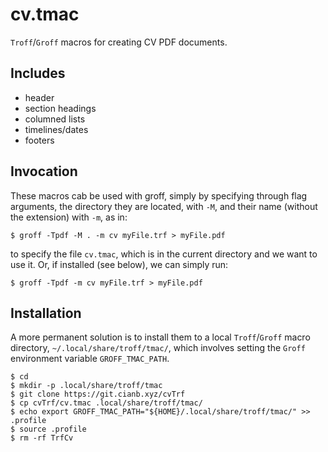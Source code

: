 # cv.tmac

`Troff`/`Groff` macros for creating CV PDF documents.

## Includes

- header 
- section headings
- columned lists
- timelines/dates
- footers 

## Invocation 

These macros cab be used with groff, simply by specifying through flag
arguments, the directory they are located, with `-M`, and their name (without
the extension) with `-m`, as in:

	$ groff -Tpdf -M . -m cv myFile.trf > myFile.pdf

to specify the file `cv.tmac`, which is in the current directory and we want to
use it. Or, if installed (see below), we can simply run:
	
	$ groff -Tpdf -m cv myFile.trf > myFile.pdf

## Installation

A more permanent solution is to install them to a local `Troff`/`Groff` macro
directory, `~/.local/share/troff/tmac/`, which involves setting the `Groff`
environment variable `GROFF_TMAC_PATH`.

	$ cd
	$ mkdir -p .local/share/troff/tmac
	$ git clone https://git.cianb.xyz/cvTrf
	$ cp cvTrf/cv.tmac .local/share/troff/tmac/
	$ echo export GROFF_TMAC_PATH="${HOME}/.local/share/troff/tmac/" >> .profile
	$ source .profile
	$ rm -rf TrfCv
